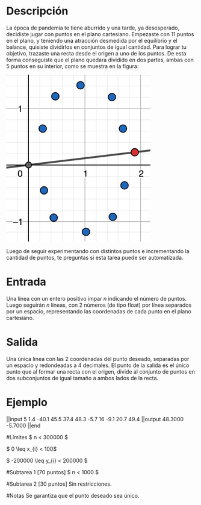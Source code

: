 # Descripción
La época de pandemia te tiene aburrido y una tarde, ya desesperado, decidiste jugar con puntos en el plano cartesiano. Empezaste con 11 puntos en el plano, y teniendo una atracción desmedida por el equilibrio y el balance, quisiste dividirlos en conjuntos de igual cantidad. Para lograr tu objetivo, trazaste una recta desde el origen a uno de los puntos. De esta forma conseguiste que el plano quedara dividido en dos partes, ambas con 5 puntos en su interior, como se muestra en la figura:

![Figura](figura.png)

Luego de seguir experimentando con distintos puntos e incrementando la cantidad de puntos, te preguntas si esta tarea puede ser automatizada.

# Entrada
Una línea con un entero positivo impar $n$ indicando el número de puntos.
Luego seguirán $n$ líneas, con 2 números (de tipo float) por línea separados por un espacio, representando las coordenadas de cada punto en el plano cartesiano.

# Salida
Una única línea con las 2 coordenadas del punto deseado, separadas por un espacio y redondeadas a 4 decimales. El punto de la salida es el único punto que al formar una recta con el origen, divide al conjunto de puntos en dos subconjuntos de igual tamaño a ambos lados de la recta.

# Ejemplo
||input
5
1.4 -40.1
45.5 37.4
48.3 -5.7
16 -9.1
20.7 49.4
||output
48.3000 -5.7000
||end

#Límites
$ n < 300000 $

$ 0  \leq x_{i} < 100$

$ -200000 \leq y_{i} < 200000 $


#Subtarea 1 [70 puntos]
$ n < 1000 $

#Subtarea 2 [30 puntos]
Sin restricciones.

#Notas
Se garantiza que el punto deseado sea único.





